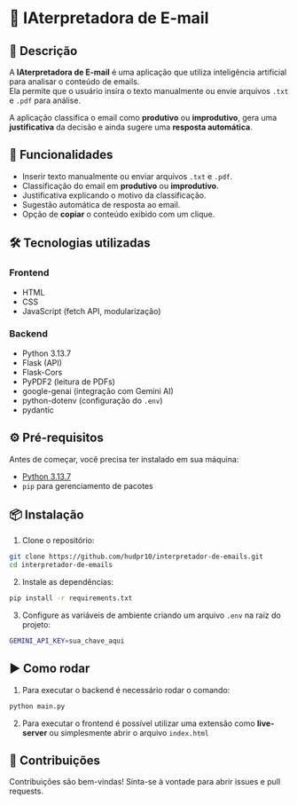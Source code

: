 # 📧 IAterpretadora de E-mail

## 📖 Descrição

A **IAterpretadora de E-mail** é uma aplicação que utiliza inteligência artificial para analisar o conteúdo de emails.  
Ela permite que o usuário insira o texto manualmente ou envie arquivos `.txt` e `.pdf` para análise.

A aplicação classifica o email como **produtivo** ou **improdutivo**, gera uma **justificativa** da decisão e ainda sugere uma **resposta automática**.

## 🚀 Funcionalidades

- Inserir texto manualmente ou enviar arquivos `.txt` e `.pdf`.
- Classificação do email em **produtivo** ou **improdutivo**.
- Justificativa explicando o motivo da classificação.
- Sugestão automática de resposta ao email.
- Opção de **copiar** o conteúdo exibido com um clique.

## 🛠️ Tecnologias utilizadas

### Frontend

- HTML
- CSS
- JavaScript (fetch API, modularização)

### Backend

- Python 3.13.7
- Flask (API)
- Flask-Cors
- PyPDF2 (leitura de PDFs)
- google-genai (integração com Gemini AI)
- python-dotenv (configuração do `.env`)
- pydantic

## ⚙️ Pré-requisitos

Antes de começar, você precisa ter instalado em sua máquina:

- [Python 3.13.7](https://www.python.org/downloads/)
- `pip` para gerenciamento de pacotes

## 📦 Instalação

1. Clone o repositório:

```bash
git clone https://github.com/hudpr10/interpretador-de-emails.git
cd interpretador-de-emails
```

2. Instale as dependências:

```bash
pip install -r requirements.txt
```

3. Configure as variáveis de ambiente criando um arquivo `.env` na raiz do projeto:

```bash
GEMINI_API_KEY=sua_chave_aqui
```

## ▶️ Como rodar

1. Para executar o backend é necessário rodar o comando:

```bash
python main.py
```

2. Para executar o frontend é possível utilizar uma extensão como **live-server** ou simplesmente abrir o arquivo `index.html`

## 🤝 Contribuições

Contribuições são bem-vindas!
Sinta-se à vontade para abrir issues e pull requests.
